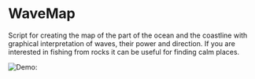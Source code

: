 # WaveMap
Script for creating the map of the part of the ocean and the coastline with graphical interpretation of waves, their power and direction. If you are interested in fishing from rocks it can be useful for finding calm places.

![Demo:](https://raw.githubusercontent.com/makzzz1986/wavemap/assets/img/Screenshot_2020-10-05.png)